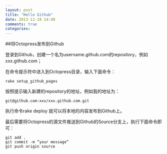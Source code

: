 ```yaml
---
layout: post
title: "Hello Github"
date: 2013-11-18 14:40
comments: true
categories:
---
```


##将Octopress发布到Github

<!--more-->
登录到Github，创建一个名为username.github.com的repository，例如 xxx.github.com；

在命令提示符中进入到Octopress目录，输入下面命令：
```
rake setup_github_pages
```

按照提示输入新建的repository的地址，例如我的地址为：
```
git@github.com:xxx/xxx.github.com.git
```
执行命令rake deploy 就可以将本地的内容发布到Github上。

最后需要将Octopress的源文件推送到Github的Source分支上，执行下面命令即可：

```
git add .
git commit -m “your message”
git push origin source
```